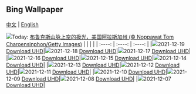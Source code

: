 ## Bing Wallpaper
[中文](README.md) | [English](README_en.md)

![](https://www.bing.com/th?id=OHR.AtigunPassAurora_ZH-CN5486073819_UHD.jpg&w=1000)Today: [布鲁克斯山脉上空的极光，美国阿拉斯加州 (© Noppawat Tom Charoensinphon/Getty Images)](https://www.bing.com/th?id=OHR.AtigunPassAurora_ZH-CN5486073819_UHD.jpg)
|      |      |      |
| :----: | :----: | :----: |
|![](https://www.bing.com/th?id=OHR.AtigunPassAurora_ZH-CN5486073819_UHD.jpg&rf=LaDigue_UHD.jpg&pid=hp&w=384&h=216&rs=1&c=4)2021-12-19 [Download UHD](https://www.bing.com/th?id=OHR.AtigunPassAurora_ZH-CN5486073819_UHD.jpg)|![](https://www.bing.com/th?id=OHR.WinterRoofs_ZH-CN5091303265_UHD.jpg&rf=LaDigue_UHD.jpg&pid=hp&w=384&h=216&rs=1&c=4)2021-12-18 [Download UHD](https://www.bing.com/th?id=OHR.WinterRoofs_ZH-CN5091303265_UHD.jpg)|![](https://www.bing.com/th?id=OHR.XmasBeachHuts_ZH-CN6195800613_UHD.jpg&rf=LaDigue_UHD.jpg&pid=hp&w=384&h=216&rs=1&c=4)2021-12-17 [Download UHD](https://www.bing.com/th?id=OHR.XmasBeachHuts_ZH-CN6195800613_UHD.jpg)|
|![](https://www.bing.com/th?id=OHR.WernigerodeWeihnachtsmarkt_ZH-CN1081480865_UHD.jpg&rf=LaDigue_UHD.jpg&pid=hp&w=384&h=216&rs=1&c=4)2021-12-16 [Download UHD](https://www.bing.com/th?id=OHR.WernigerodeWeihnachtsmarkt_ZH-CN1081480865_UHD.jpg)|![](https://www.bing.com/th?id=OHR.SantaJusta_ZH-CN0849826455_UHD.jpg&rf=LaDigue_UHD.jpg&pid=hp&w=384&h=216&rs=1&c=4)2021-12-15 [Download UHD](https://www.bing.com/th?id=OHR.SantaJusta_ZH-CN0849826455_UHD.jpg)|![](https://www.bing.com/th?id=OHR.AmericanRobin_ZH-CN0667508209_UHD.jpg&rf=LaDigue_UHD.jpg&pid=hp&w=384&h=216&rs=1&c=4)2021-12-14 [Download UHD](https://www.bing.com/th?id=OHR.AmericanRobin_ZH-CN0667508209_UHD.jpg)|
|![](https://www.bing.com/th?id=OHR.ElPanecilloHill_ZH-CN0527709139_UHD.jpg&rf=LaDigue_UHD.jpg&pid=hp&w=384&h=216&rs=1&c=4)2021-12-13 [Download UHD](https://www.bing.com/th?id=OHR.ElPanecilloHill_ZH-CN0527709139_UHD.jpg)|![](https://www.bing.com/th?id=OHR.WickerCultivation_ZH-CN0310713697_UHD.jpg&rf=LaDigue_UHD.jpg&pid=hp&w=384&h=216&rs=1&c=4)2021-12-12 [Download UHD](https://www.bing.com/th?id=OHR.WickerCultivation_ZH-CN0310713697_UHD.jpg)|![](https://www.bing.com/th?id=OHR.ShadowEverest_ZH-CN9951649290_UHD.jpg&rf=LaDigue_UHD.jpg&pid=hp&w=384&h=216&rs=1&c=4)2021-12-11 [Download UHD](https://www.bing.com/th?id=OHR.ShadowEverest_ZH-CN9951649290_UHD.jpg)|
|![](https://www.bing.com/th?id=OHR.FoxDovrefjell_ZH-CN9554491452_UHD.jpg&rf=LaDigue_UHD.jpg&pid=hp&w=384&h=216&rs=1&c=4)2021-12-10 [Download UHD](https://www.bing.com/th?id=OHR.FoxDovrefjell_ZH-CN9554491452_UHD.jpg)|![](https://www.bing.com/th?id=OHR.GlowWormBMNP_ZH-CN9173680006_UHD.jpg&rf=LaDigue_UHD.jpg&pid=hp&w=384&h=216&rs=1&c=4)2021-12-09 [Download UHD](https://www.bing.com/th?id=OHR.GlowWormBMNP_ZH-CN9173680006_UHD.jpg)|![](https://www.bing.com/th?id=OHR.PFNPAZ_ZH-CN7929165864_UHD.jpg&rf=LaDigue_UHD.jpg&pid=hp&w=384&h=216&rs=1&c=4)2021-12-08 [Download UHD](https://www.bing.com/th?id=OHR.PFNPAZ_ZH-CN7929165864_UHD.jpg)|
|![](https://www.bing.com/th?id=OHR.Koenigsbourg_ZH-CN7675452866_UHD.jpg&rf=LaDigue_UHD.jpg&pid=hp&w=384&h=216&rs=1&c=4)2021-12-07 [Download UHD](https://www.bing.com/th?id=OHR.Koenigsbourg_ZH-CN7675452866_UHD.jpg)|